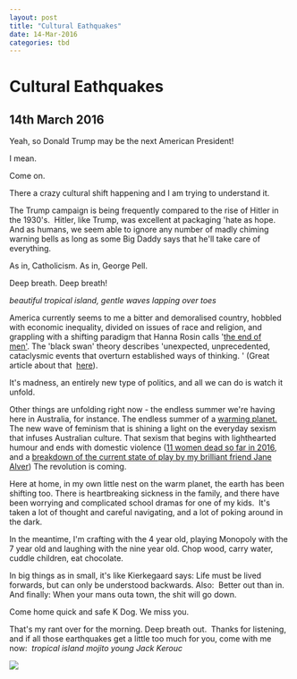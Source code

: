 ```yaml
---
layout: post
title: "Cultural Eathquakes"
date: 14-Mar-2016
categories: tbd
---
```


# Cultural Eathquakes

## 14th March 2016

Yeah,   so Donald Trump may be the next American President!

I mean.

Come on.

There a crazy cultural shift happening and I am trying to understand it.

The Trump campaign is being frequently compared to the rise of Hitler in the 1930's.  Hitler,   like Trump,   was excellent at packaging 'hate as hope. And as humans, we seem able to ignore any number of madly chiming warning bells as long as some Big Daddy says that he'll take care of everything.

As in, Catholicism. As in, George Pell.

Deep breath. Deep breath!

*beautiful tropical island, gentle waves lapping over toes*

America currently seems to me a bitter and demoralised country, hobbled with economic inequality, divided on issues of race and religion, and grappling with a shifting paradigm that Hanna Rosin calls '<a href="http://www.theatlantic.com/magazine/archive/2010/07/the-end-of-men/308135/">the end of men'</a>. The 'black swan' theory describes 'unexpected, unprecedented, cataclysmic events that overturn established ways of thinking. ' (Great article about that  <a href="http://www.politico.com/magazine/story/2016/01/donald-trump-2016-black-swan-213571">here</a>).

It's madness, an entirely new type of politics, and all we can do is watch it unfold.

Other things are unfolding right now - the endless summer we're having here in Australia, for instance. The endless summer of a <a href="http://www.climatechange.environment.nsw.gov.au/Impacts-of-climate-change/Heat/Heatwaves">warming planet.</a> The new wave of feminism that is shining a light on the everyday sexism that infuses Australian culture. That sexism that begins with lighthearted humour and ends with domestic violence (<a href="https://www.facebook.com/DestroyTheJoint/">11 women dead so far in 2016</a>, and a <a href="https://janealver.wordpress.com/2016/03/08/what-iwd-means-for-me/">breakdown of the current state of play by my brilliant friend Jane Alver</a>) The revolution is coming.

Here at home, in my own little nest on the warm planet, the earth has been shifting too. There is heartbreaking sickness in the family, and there have been worrying and complicated school dramas for one of my kids.  It's taken a lot of thought and careful navigating, and a lot of poking around in the dark.

In the meantime, I'm crafting with the 4 year old, playing Monopoly with the 7 year old and laughing with the nine year old. Chop wood, carry water, cuddle children, eat chocolate.

In big things as in small, it's like Kierkegaard says: Life must be lived forwards, but can only be understood backwards. Also:  Better out than in. And finally: When your mans outa town, the shit will go down.

Come home quick and safe K Dog. We miss you.

That's my rant over for the morning. Deep breath out.  Thanks for listening, and if all those earthquakes get a little too much for you, come with me now:  *tropical island* *mojito* *young Jack Kerouc*

<img class="photo-horiz" src="http://www.abc.net.au/news/image/3694454-3x2-700x467.jpg" />

 

 
